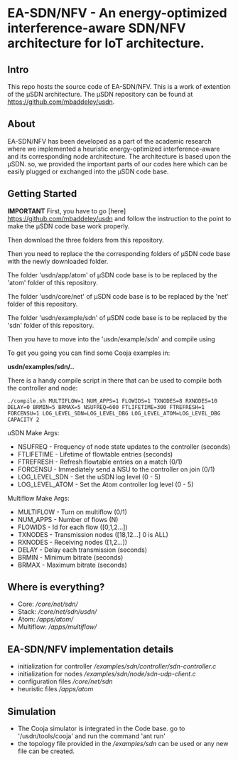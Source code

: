 EA-SDN/NFV - An energy-optimized interference-aware SDN/NFV architecture for IoT architecture.
===

Intro
---
This repo hosts the source code of EA-SDN/NFV. This is a work of extention of the μSDN architecture. The μSDN repository can be found at 
https://github.com/mbaddeley/usdn. 

About
---
EA-SDN/NFV has been developed as a part of the academic research where we implemented a heuristic energy-optimized interference-aware and its corresponding node architecture. The architecture is based upon the μSDN. so, we provided the important parts of our codes here which can be easily plugged or exchanged into the μSDN code base. 

Getting Started
---

**IMPORTANT** 
First, you have to go [here] https://github.com/mbaddeley/usdn and follow the instruction to the point to make the μSDN code base work properly. 

Then download the three folders from this repository. 

Then you need to replace the the corresponding folders of μSDN code base with the newly downloaded folder. 

The folder 'usdn/app/atom' of μSDN code base is to be replaced by the 'atom' folder of this repository.

The folder 'usdn/core/net' of μSDN code base is to be replaced by the 'net' folder of this repository.

The folder 'usdn/example/sdn' of μSDN code base is to be replaced by the 'sdn' folder of this repository. 

Then you have to move into the 'usdn/example/sdn' and compile using 


To get you going you can find some Cooja examples in:

 **usdn/examples/sdn/..**

There is a handy compile script in there that can be used to compile both the controller and node:

```
./compile.sh MULTIFLOW=1 NUM_APPS=1 FLOWIDS=1 TXNODES=8 RXNODES=10 DELAY=0 BRMIN=5 BRMAX=5 NSUFREQ=600 FTLIFETIME=300 FTREFRESH=1 FORCENSU=1 LOG_LEVEL_SDN=LOG_LEVEL_DBG LOG_LEVEL_ATOM=LOG_LEVEL_DBG CAPACITY 2
```

uSDN Make Args:
- NSUFREQ - Frequency of node state updates to the controller (seconds)
- FTLIFETIME - Lifetime of flowtable entries (seconds)
- FTREFRESH - Refresh flowtable entries on a match (0/1)
- FORCENSU - Immediately send a NSU to the controller on join (0/1)
- LOG_LEVEL_SDN - Set the uSDN log level (0 - 5)
- LOG_LEVEL_ATOM - Set the Atom controller log level (0 - 5)

Multiflow Make Args:
- MULTIFLOW - Turn on multiflow (0/1)
- NUM_APPS - Number of flows (N)
- FLOWIDS - Id for each flow ([0,1,2...])
- TXNODES - Transmission nodes ([18,12...] 0 is ALL)
- RXNODES - Receiving nodes ([1,2...])
- DELAY   - Delay each transmission (seconds)
- BRMIN   - Minimum bitrate (seconds)
- BRMAX   - Maximum bitrate (seconds)


Where is everything?
---
- Core: */core/net/sdn/*
- Stack: */core/net/sdn/usdn/*
- Atom: */apps/atom/*
- Multiflow: */apps/multiflow/*

EA-SDN/NFV implementation details
--- 
- initialization for controller */examples/sdn/controller/sdn-controller.c* 
- initialization for nodes */examples/sdn/node/sdn-udp-client.c*
- configuration files */core/net/sdn* 
- heuristic files */apps/atom* 

Simulation
---
- The Cooja simulator is integrated in the Code base. go to '/usdn/tools/cooja' and run the command 'ant run'
- the topology file provided in the */examples/sdn* can be used or any new file can be created. 
